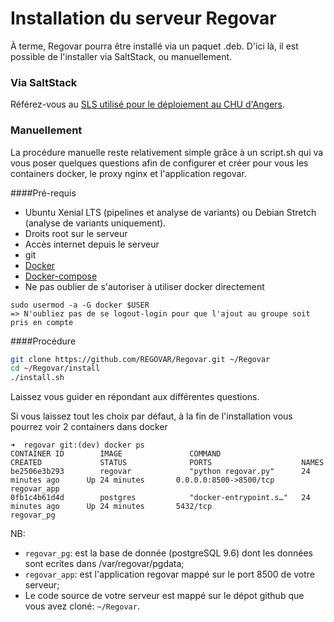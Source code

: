 
# Installation du serveur Regovar

À terme, Regovar pourra être installé via un paquet .deb. D'ici là, il est possible de l'installer via SaltStack, ou manuellement.

### Via SaltStack

Référez-vous au [SLS utilisé pour le déploiement au CHU d'Angers](https://github.com/REGOVAR/ServerConfiguration/blob/master/regovar/init.sls).

### Manuellement

La procédure manuelle reste relativement simple grâce à un script.sh qui va vous poser quelques questions afin de configurer et créer pour vous les containers docker, le proxy nginx et l'application regovar.  

####Pré-requis

 * Ubuntu Xenial LTS (pipelines et analyse de variants) ou Debian Stretch (analyse de variants uniquement).
 * Droits root sur le serveur
 * Accès internet depuis le serveur
 * git
 * [Docker](https://docs.docker.com/install/linux/docker-ce/ubuntu/)
 * [Docker-compose](https://docs.docker.com/compose/install/#install-compose)
 * Ne pas oublier de s'autoriser à utiliser docker directement
```
sudo usermod -a -G docker $USER
=> N'oubliez pas de se logout-login pour que l'ajout au groupe soit pris en compte
```
 
####Procédure

```sh
git clone https://github.com/REGOVAR/Regovar.git ~/Regovar
cd ~/Regovar/install
./install.sh
```
Laissez vous guider en répondant aux différentes questions.

Si vous laissez tout les choix par défaut, à la fin de l'installation vous pourrez voir 2 containers dans docker
```
➜  regovar git:(dev) docker ps
CONTAINER ID        IMAGE               COMMAND                  CREATED             STATUS              PORTS                    NAMES
be2506e3b293        regovar             "python regovar.py"      24 minutes ago      Up 24 minutes       0.0.0.0:8500->8500/tcp   regovar_app
0fb1c4b61d4d        postgres            "docker-entrypoint.s…"   24 minutes ago      Up 24 minutes       5432/tcp                 regovar_pg
```
NB:
 * `regovar_pg`: est la base de donnée (postgreSQL 9.6) dont les données sont ecrites dans /var/regovar/pgdata;
 * `regovar_app`: est l'application regovar mappé sur le port 8500 de votre serveur;
 * Le code source de votre serveur est mappé sur le dépot github que vous avez cloné: `~/Regovar`.
 
 
